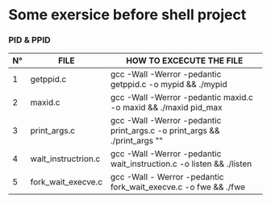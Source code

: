 # Some exersice before shell project

### PID & PPID 

| N° | FILE | HOW TO EXCECUTE THE FILE |
| -- | ------------- | ------------- |
| 1 | getppid.c | gcc -Wall -Werror -pedantic getppid.c -o mypid && ./mypid |
| 2 | maxid.c | gcc -Wall -Werror -pedantic maxid.c -o maxid && ./maxid pid_max |
| 3 | print_args.c | gcc -Wall -Werror -pedantic print_args.c -o print_args && ./print_args "<any argument>" |
| 4 | wait_instructrion.c | gcc -Wall -Werror -pedantic wait_instruction.c -o listen && ./listen |
| 5 | fork_wait_execve.c | gcc -Wall - Werror -pedantic fork_wait_execve.c -o fwe && ./fwe |